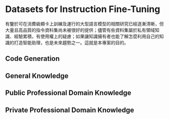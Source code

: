 # Datasets for Instruction Fine-Tuning


有鑒於可在消費級顯卡上訓練及運行的大型語言模型的相關研究已經逐漸清晰，但大量且高品質的指令資料集尚未被很好的提供；儘管有些資料集屬於私有領域知識、經驗累積，有使用權上的疑慮；如果讓知識擁有者也能了解怎麼利用自己的知識的打造智能助理，也是未來趨勢之一。這就是本專案的目的。


## Code Generation

## General Knowledge

## Public Professional Domain Knowledge

## Private Professional Domain Knowledge

